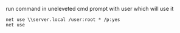 run command in uneleveted cmd prompt with user which will use it
```
net use \\server.local /user:root * /p:yes
net use
```
